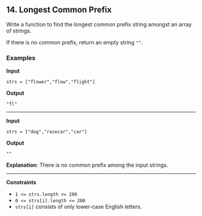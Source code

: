 ## 14. Longest Common Prefix

Write a function to find the longest common prefix string amongst an array of strings.

If there is no common prefix, return an empty string `""`.

### Examples

**Input**
```
strs = ["flower","flow","flight"]
```

**Output**
```
"fl"
```

---

**Input**
```
strs = ["dog","racecar","car"]
```

**Output**
```
""
```

**Explanation**: There is no common prefix among the input strings.

---

**Constraints**
* `1 <= strs.length <= 200`
* `0 <= strs[i].length <= 200`
* `strs[i]` consists of only lower-case English letters.